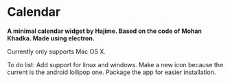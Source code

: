 # Calendar

**A minimal calendar widget by Hajime. Based on the code of Mohan Khadka. Made using electron.**

Currently only supports Mac OS X.

To do list: 
           Add support for linux and windows.
           Make a new icon because the current is the android lollipop one.
           Package the app for easier installation.
           

